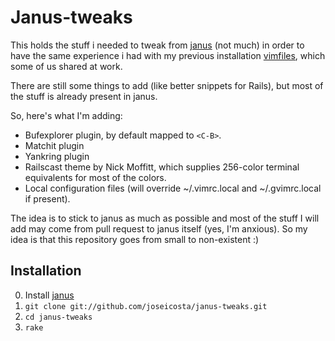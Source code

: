 # Janus-tweaks

This holds the stuff i needed to tweak from [janus](https://github.com/carlhuda/janus) (not much) in order to have the
same experience i had with my previous installation [vimfiles](https://github.com/joseicosta/vimfiles), which some of us shared at work.

There are still some things to add (like better snippets for Rails), but
most of the stuff is already present in janus.

So, here's what I'm adding:

* Bufexplorer plugin, by default mapped to `<C-B>`.
* Matchit plugin
* Yankring plugin
* Railscast theme by Nick Moffitt, which supplies 256-color terminal equivalents for most of the colors.
* Local configuration files (will override ~/.vimrc.local and ~/.gvimrc.local if present).

The idea is to stick to janus as much as possible and most of the
stuff I will add may come from pull request to janus itself (yes, I'm anxious).
So my idea is that this repository goes from small to non-existent :)

## Installation

0. Install [janus](https://github.com/carlhuda/janus)
1. `git clone git://github.com/joseicosta/janus-tweaks.git`
2. `cd janus-tweaks`
3. `rake`
